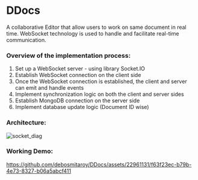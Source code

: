# DDocs

A collaborative Editor that allow users to work on same document in real time. WebSocket technology is used to handle and facilitate real-time communication.

### Overview of the implementation process:

1. Set up a WebSocket server - using library Socket.IO
2. Establish WebSocket connection on the client side
3. Once the WebSocket connection is established, the client and server can emit and handle events
4. Implement synchronization logic on both the client and server sides
5. Establish MongoDB connection on the server side
6. Implement database update logic (Document ID wise)

### Architecture:

![socket_diag](https://github.com/debosmitaroy/DDocs/assets/22961131/2bc8ed63-29b5-4450-b113-b0796fcd04e4)

### Working Demo:

https://github.com/debosmitaroy/DDocs/assets/22961131/f63f23ec-b79b-4e73-8327-b06a5abcf411
